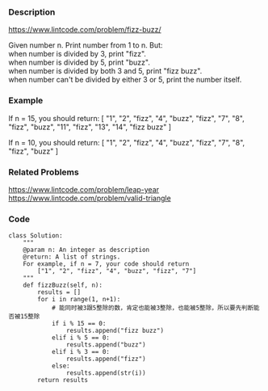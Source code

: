 ### Description
https://www.lintcode.com/problem/fizz-buzz/

Given number n. Print number from 1 to n. But:\
when number is divided by 3, print "fizz".\
when number is divided by 5, print "buzz".\
when number is divided by both 3 and 5, print "fizz buzz".\
when number can't be divided by either 3 or 5, print the number itself.

### Example
If n = 15, you should return:
[
  "1", "2", "fizz",
  "4", "buzz", "fizz",
  "7", "8", "fizz",
  "buzz", "11", "fizz",
  "13", "14", "fizz buzz"
]

If n = 10, you should return:
[
  "1", "2", "fizz",
  "4", "buzz", "fizz",
  "7", "8", "fizz",
  "buzz"
]

### Related Problems
https://www.lintcode.com/problem/leap-year \
https://www.lintcode.com/problem/valid-triangle

### Code
```
class Solution:
    """
    @param n: An integer as description
    @return: A list of strings.
    For example, if n = 7, your code should return
        ["1", "2", "fizz", "4", "buzz", "fizz", "7"]
    """
    def fizzBuzz(self, n):
        results = []
        for i in range(1, n+1):
            # 能同时被3跟5整除的数，肯定也能被3整除，也能被5整除，所以要先判断能否被15整除
            if i % 15 == 0:
                results.append("fizz buzz")
            elif i % 5 == 0:
                results.append("buzz")
            elif i % 3 == 0:
                results.append("fizz")
            else:
                results.append(str(i))
        return results
```
